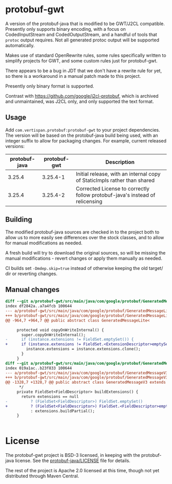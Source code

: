 # protobuf-gwt

A version of the protobuf-java that is modified to be GWT/J2CL compatible. Presently only supports binary
encoding, with a focus on CodedInputStream and CodedOutputStream, and a handful of tools that `protoc`
output requires. Not all generated protoc output will be supported automatically.

Makes use of standard OpenRewrite rules, some rules specifically written to simplify projects for GWT, and
some custom rules just for protobuf-gwt.

There appears to be a bug in JDT that we don't have a rewrite rule for yet, so there is a workaround in a
manual patch made to this project.

Presently only binary format is supported.

Contrast with https://github.com/google/j2cl-protobuf, which is archived and unmaintained, was J2CL only, and
only supported the text format.

## Usage

Add `com.vertispan.protobuf:protobuf-gwt` to your project dependencies. The version will be based on the
protobuf-java build being used, with an integer suffix to allow for packaging changes. For example, current
released versions:

| protobuf-java | protobuf-gwt | Description                                                                  |
| -------------- |--------------|------------------------------------------------------------------------------|
| 3.25.4 | 3.25.4-1     | Initial release, with an internal copy of StaticImpls rather than shared     |
| 3.25.4 | 3.25.4-2     | Corrected License to correctly follow protobuf-java's instead of relicensing |

## Building

The modified protobuf-java sources are checked in to the project both to allow us to more easily see differences
over the stock classes, and to allow for manual modifications as needed.

A fresh build will try to download the original sources, so will be missing the manual modifications - revert
changes or apply them manually as needed.

CI builds set `-Dmdep.skip=true` instead of otherwise keeping the old target/ dir or reverting changes.

## Manual changes

```patch
diff --git a/protobuf-gwt/src/main/java/com/google/protobuf/GeneratedMessageLite.java b/protobuf-gwt/src/main/java/com/google/protobuf/GeneratedMessageLite.java
index df2842a..a7a4fcb 100644
--- a/protobuf-gwt/src/main/java/com/google/protobuf/GeneratedMessageLite.java
+++ b/protobuf-gwt/src/main/java/com/google/protobuf/GeneratedMessageLite.java
@@ -964,7 +964,7 @@ public abstract class GeneratedMessageLite<
 
     protected void copyOnWriteInternal() {
       super.copyOnWriteInternal();
-      if (instance.extensions != FieldSet.emptySet()) {
+      if (instance.extensions != FieldSet.<ExtensionDescriptor>emptySet()) {
         instance.extensions = instance.extensions.clone();
       }
     }
diff --git a/protobuf-gwt/src/main/java/com/google/protobuf/GeneratedMessageV3.java b/protobuf-gwt/src/main/java/com/google/protobuf/GeneratedMessageV3.java
index 019a1ac..b23f833 100644
--- a/protobuf-gwt/src/main/java/com/google/protobuf/GeneratedMessageV3.java
+++ b/protobuf-gwt/src/main/java/com/google/protobuf/GeneratedMessageV3.java
@@ -1328,7 +1328,7 @@ public abstract class GeneratedMessageV3 extends AbstractMessage implements Seri
      */
     private FieldSet<FieldDescriptor> buildExtensions() {
       return extensions == null
-          ? (FieldSet<FieldDescriptor>) FieldSet.emptySet()
+          ? (FieldSet<FieldDescriptor>) FieldSet.<FieldDescriptor>emptySet()
           : extensions.buildPartial();
     }
 
```

# License

The protobuf-gwt project is BSD-3 licensed, in keeping with the protobuf-java license. See the [protobuf-java/LICENSE](LICENSE)
file for details.

The rest of the project is Apache 2.0 licensed at this time, though not yet distributed through Maven Central.
